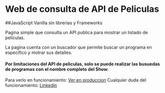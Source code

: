 # Web de consulta de API de Peliculas
##JavaScript Vanilla sin librerias y Frameworks
<p>Pagina simple que consulta un API publica para mostrar un listado de peliculas.</p>
<p>La pagina cuenta con un buscador que permite buscar un programa en especifico y motrar sus detalles.</p>
<h4>Por limitaciones del API de peliculas, solo se puede realizar las busuedas de programas con el nombre completo del Show.</h4>
Para verlo en funcionamiento: <a href="https://samuelcastillogt.github.io/moviesbdvanilla/">Ver en produccion</a>
Cualquier duda del funcionamiento: <a href="https://www.linkedin.com/in/seo-guatemala/">Linkedin</a>
